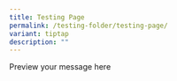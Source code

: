 ```yaml
---
title: Testing Page
permalink: /testing-folder/testing-page/
variant: tiptap
description: ""
---
```

<p>Preview your message here</p>